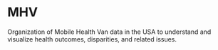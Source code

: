 # MHV
Organization of Mobile Health Van data in the USA to understand and visualize health outcomes, disparities, and related issues. 
